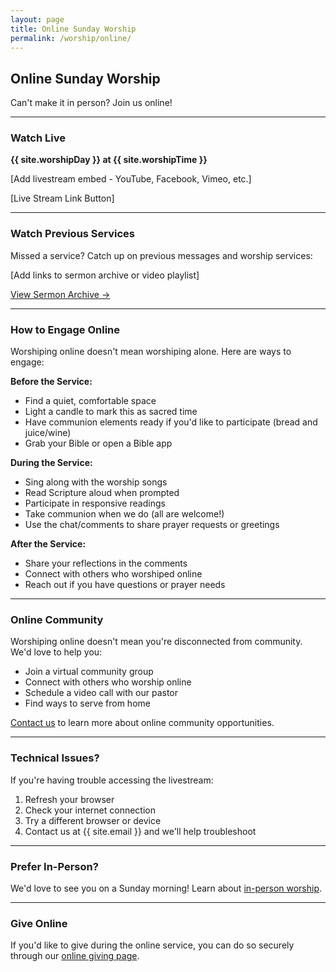 ```yaml
---
layout: page
title: Online Sunday Worship
permalink: /worship/online/
---
```


## Online Sunday Worship

Can't make it in person? Join us online!

---

### Watch Live

**{{ site.worshipDay }} at {{ site.worshipTime }}**

[Add livestream embed - YouTube, Facebook, Vimeo, etc.]

[Live Stream Link Button]

---

### Watch Previous Services

Missed a service? Catch up on previous messages and worship services:

[Add links to sermon archive or video playlist]

[View Sermon Archive →](/sermons/)

---

### How to Engage Online

Worshiping online doesn't mean worshiping alone. Here are ways to engage:

**Before the Service:**
- Find a quiet, comfortable space
- Light a candle to mark this as sacred time
- Have communion elements ready if you'd like to participate (bread and juice/wine)
- Grab your Bible or open a Bible app

**During the Service:**
- Sing along with the worship songs
- Read Scripture aloud when prompted
- Participate in responsive readings
- Take communion when we do (all are welcome!)
- Use the chat/comments to share prayer requests or greetings

**After the Service:**
- Share your reflections in the comments
- Connect with others who worshiped online
- Reach out if you have questions or prayer needs

---

### Online Community

Worshiping online doesn't mean you're disconnected from community. We'd love to help you:

- Join a virtual community group
- Connect with others who worship online
- Schedule a video call with our pastor
- Find ways to serve from home

[Contact us](/about/contact/) to learn more about online community opportunities.

---

### Technical Issues?

If you're having trouble accessing the livestream:

1. Refresh your browser
2. Check your internet connection
3. Try a different browser or device
4. Contact us at {{ site.email }} and we'll help troubleshoot

---

### Prefer In-Person?

We'd love to see you on a Sunday morning! Learn about [in-person worship](/worship/in-person/).

---

### Give Online

If you'd like to give during the online service, you can do so securely through our [online giving page](/give/).

